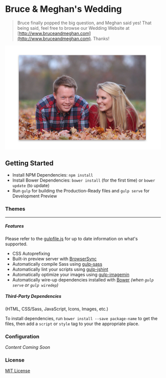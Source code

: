 # Bruce & Meghan's Wedding

> Bruce finally popped the big question, and Meghan said yes! That being said, feel free to browse our Wedding Website at [http://www.bruceandmeghan.com](http://www.bruceandmeghan.com). Thanks!

![](lovebirds.png)

## Getting Started
- Install NPM Dependencies: `npm install`
- Install Bower Dependencies: `bower install` (for the first time) or `bower update` (to update)
- Run `gulp` for building the Production-Ready files and `gulp serve` for Development Preview

### Themes
---
##### Features
Please refer to the [gulpfile.js](gulpfile.js) for up to date information on what's supported.

* CSS Autoprefixing
* Built-in preview server with [BrowserSync](https://github.com/shakyshane/browser-sync)
* Automatically compile Sass using [gulp-sass](https://github.com/dlmanning/gulp-sass)
* Automatically lint your scripts using [gulp-jshint](https://github.com/spenceralger/gulp-jshint)
* Automatically optimize your images using [gulp-imagemin](https://github.com/sindresorhus/gulp-imagemin)
* Automatically wire-up dependencies installed with [Bower](http://bower.io) *(when `gulp serve` or `gulp wiredep`)*

##### Third-Party Dependencies
(HTML, CSS/Sass, JavaScript, Icons, Images, etc.)  

To install dependencies, run `bower install --save package-name` to get the files, then add a `script` or `style` tag to your the appropriate place.

### Configuration
_Content Coming Soon_

### License
[MIT License](http://opensource.org/licenses/MIT)